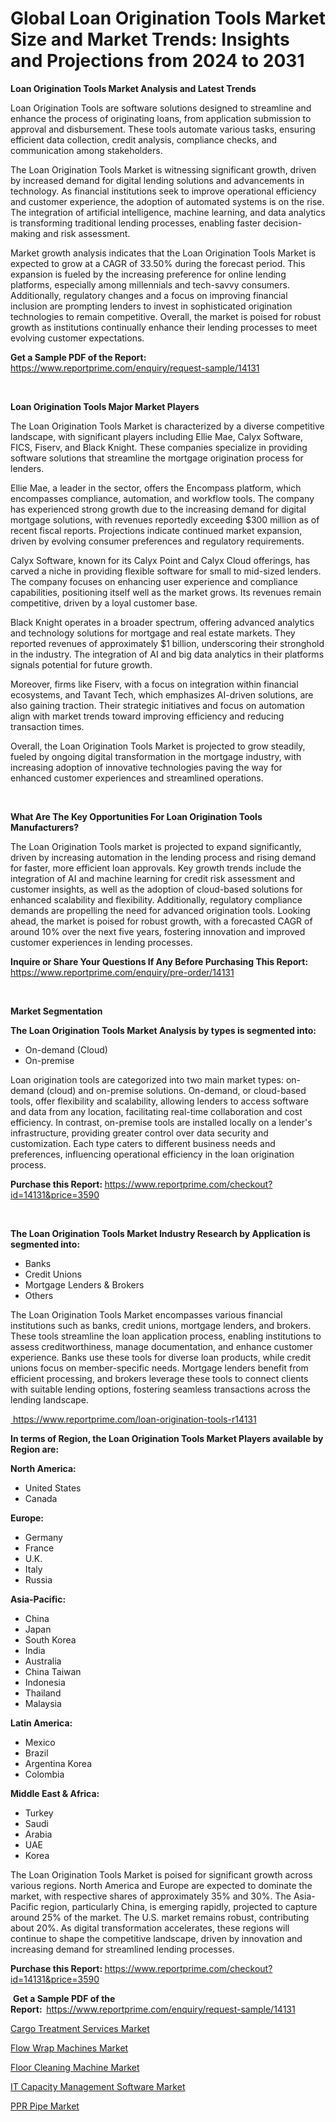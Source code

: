 <p><h1>Global Loan Origination Tools Market Size and Market Trends: Insights and Projections from 2024 to 2031</h1></p><p><strong>Loan Origination Tools Market Analysis and Latest Trends</strong></p>
<p><p>Loan Origination Tools are software solutions designed to streamline and enhance the process of originating loans, from application submission to approval and disbursement. These tools automate various tasks, ensuring efficient data collection, credit analysis, compliance checks, and communication among stakeholders. </p><p>The Loan Origination Tools Market is witnessing significant growth, driven by increased demand for digital lending solutions and advancements in technology. As financial institutions seek to improve operational efficiency and customer experience, the adoption of automated systems is on the rise. The integration of artificial intelligence, machine learning, and data analytics is transforming traditional lending processes, enabling faster decision-making and risk assessment.</p><p>Market growth analysis indicates that the Loan Origination Tools Market is expected to grow at a CAGR of 33.50% during the forecast period. This expansion is fueled by the increasing preference for online lending platforms, especially among millennials and tech-savvy consumers. Additionally, regulatory changes and a focus on improving financial inclusion are prompting lenders to invest in sophisticated origination technologies to remain competitive. Overall, the market is poised for robust growth as institutions continually enhance their lending processes to meet evolving customer expectations.</p></p>
<p><strong>Get a Sample PDF of the Report:&nbsp;</strong> <a href="https://www.reportprime.com/enquiry/request-sample/14131?utm_campaign=31&utm_medium=2&utm_source=Github&utm_content=ia&utm_term=25122024&utm_id=loan-origination-tools">https://www.reportprime.com/enquiry/request-sample/14131</a></p>
<p>&nbsp;</p>
<p><strong>Loan Origination Tools Major Market Players</strong></p>
<p><p>The Loan Origination Tools Market is characterized by a diverse competitive landscape, with significant players including Ellie Mae, Calyx Software, FICS, Fiserv, and Black Knight. These companies specialize in providing software solutions that streamline the mortgage origination process for lenders.</p><p>Ellie Mae, a leader in the sector, offers the Encompass platform, which encompasses compliance, automation, and workflow tools. The company has experienced strong growth due to the increasing demand for digital mortgage solutions, with revenues reportedly exceeding $300 million as of recent fiscal reports. Projections indicate continued market expansion, driven by evolving consumer preferences and regulatory requirements.</p><p>Calyx Software, known for its Calyx Point and Calyx Cloud offerings, has carved a niche in providing flexible software for small to mid-sized lenders. The company focuses on enhancing user experience and compliance capabilities, positioning itself well as the market grows. Its revenues remain competitive, driven by a loyal customer base.</p><p>Black Knight operates in a broader spectrum, offering advanced analytics and technology solutions for mortgage and real estate markets. They reported revenues of approximately $1 billion, underscoring their stronghold in the industry. The integration of AI and big data analytics in their platforms signals potential for future growth.</p><p>Moreover, firms like Fiserv, with a focus on integration within financial ecosystems, and Tavant Tech, which emphasizes AI-driven solutions, are also gaining traction. Their strategic initiatives and focus on automation align with market trends toward improving efficiency and reducing transaction times.</p><p>Overall, the Loan Origination Tools Market is projected to grow steadily, fueled by ongoing digital transformation in the mortgage industry, with increasing adoption of innovative technologies paving the way for enhanced customer experiences and streamlined operations.</p></p>
<p>&nbsp;</p>
<p><strong>What Are The Key Opportunities For Loan Origination Tools Manufacturers?</strong></p>
<p><p>The Loan Origination Tools market is projected to expand significantly, driven by increasing automation in the lending process and rising demand for faster, more efficient loan approvals. Key growth trends include the integration of AI and machine learning for credit risk assessment and customer insights, as well as the adoption of cloud-based solutions for enhanced scalability and flexibility. Additionally, regulatory compliance demands are propelling the need for advanced origination tools. Looking ahead, the market is poised for robust growth, with a forecasted CAGR of around 10% over the next five years, fostering innovation and improved customer experiences in lending processes.</p></p>
<p><strong>Inquire or Share Your Questions If Any Before Purchasing This Report:</strong> <a href="https://www.reportprime.com/enquiry/pre-order/14131?utm_campaign=31&utm_medium=2&utm_source=Github&utm_content=ia&utm_term=25122024&utm_id=loan-origination-tools">https://www.reportprime.com/enquiry/pre-order/14131</a></p>
<p>&nbsp;</p>
<p><strong>Market Segmentation</strong></p>
<p><strong>The Loan Origination Tools Market Analysis by types is segmented into:</strong></p>
<p><ul><li>On-demand (Cloud)</li><li>On-premise</li></ul></p>
<p><p>Loan origination tools are categorized into two main market types: on-demand (cloud) and on-premise solutions. On-demand, or cloud-based tools, offer flexibility and scalability, allowing lenders to access software and data from any location, facilitating real-time collaboration and cost efficiency. In contrast, on-premise tools are installed locally on a lender's infrastructure, providing greater control over data security and customization. Each type caters to different business needs and preferences, influencing operational efficiency in the loan origination process.</p></p>
<p><strong>Purchase this Report:&nbsp;</strong><a href="https://www.reportprime.com/checkout?id=14131&price=3590&utm_campaign=31&utm_medium=2&utm_source=Github&utm_content=ia&utm_term=25122024&utm_id=loan-origination-tools">https://www.reportprime.com/checkout?id=14131&price=3590</a></p>
<p>&nbsp;</p>
<p><strong>The Loan Origination Tools Market Industry Research by Application is segmented into:</strong></p>
<p><ul><li>Banks</li><li>Credit Unions</li><li>Mortgage Lenders & Brokers</li><li>Others</li></ul></p>
<p><p>The Loan Origination Tools Market encompasses various financial institutions such as banks, credit unions, mortgage lenders, and brokers. These tools streamline the loan application process, enabling institutions to assess creditworthiness, manage documentation, and enhance customer experience. Banks use these tools for diverse loan products, while credit unions focus on member-specific needs. Mortgage lenders benefit from efficient processing, and brokers leverage these tools to connect clients with suitable lending options, fostering seamless transactions across the lending landscape.</p></p>
<p><a href="https://www.reportprime.com/loan-origination-tools-r14131?utm_campaign=31&utm_medium=2&utm_source=Github&utm_content=ia&utm_term=25122024&utm_id=loan-origination-tools">&nbsp;https://www.reportprime.com/loan-origination-tools-r14131</a></p>
<p><strong>In terms of Region, the Loan Origination Tools Market Players available by Region are:</strong></p>
<p>
    <p> <strong> North America: </strong>
        <ul>
            <li>United States</li>
            <li>Canada</li>
        </ul>
        </p> 
    <p> <strong> Europe: </strong>
        <ul>
            <li>Germany</li>
            <li>France</li>
            <li>U.K.</li>
            <li>Italy</li>
            <li>Russia</li>
        </ul>
        </p> 
    <p> <strong> Asia-Pacific: </strong>
        <ul>
            <li>China</li>
            <li>Japan</li>
            <li>South Korea</li>
            <li>India</li>
            <li>Australia</li>
            <li>China Taiwan</li>
            <li>Indonesia</li>
            <li>Thailand</li>
            <li>Malaysia</li>
        </ul>
        </p> 
    <p> <strong> Latin America: </strong>
        <ul>
            <li>Mexico</li>
            <li>Brazil</li>
            <li>Argentina Korea</li>
            <li>Colombia</li>
        </ul>
        </p> 
    <p> <strong> Middle East & Africa: </strong>
        <ul>
            <li>Turkey</li>
            <li>Saudi</li>
            <li>Arabia</li>
            <li>UAE</li>
            <li>Korea</li>
        </ul>
    </p>
    </p>
<p><p>The Loan Origination Tools Market is poised for significant growth across various regions. North America and Europe are expected to dominate the market, with respective shares of approximately 35% and 30%. The Asia-Pacific region, particularly China, is emerging rapidly, projected to capture around 25% of the market. The U.S. market remains robust, contributing about 20%. As digital transformation accelerates, these regions will continue to shape the competitive landscape, driven by innovation and increasing demand for streamlined lending processes.</p></p>
<p><strong>Purchase this Report: </strong><a href="https://www.reportprime.com/checkout?id=14131&price=3590&utm_campaign=31&utm_medium=2&utm_source=Github&utm_content=ia&utm_term=25122024&utm_id=loan-origination-tools">https://www.reportprime.com/checkout?id=14131&price=3590</a></p>
<p>&nbsp;<strong>Get a Sample PDF of the Report:&nbsp;&nbsp;</strong><a href="https://www.reportprime.com/enquiry/request-sample/14131?utm_campaign=31&utm_medium=2&utm_source=Github&utm_content=ia&utm_term=25122024&utm_id=loan-origination-tools">https://www.reportprime.com/enquiry/request-sample/14131</a></p>
<p><strong></strong></p>
<p><p><a href="https://github.com/alberthagorsuch/Market-Research-Report-List-1/blob/main/cargo-treatment-services-market.md?utm_campaign=31&utm_medium=2&utm_source=Github&utm_content=ia&utm_term=25122024&utm_id=loan-origination-tools">Cargo Treatment Services Market</a></p><p><a href="https://www.linkedin.com/pulse/study-flow-wrap-machines-market-projectinga-cagrof-134-addition-ttegf?utm_campaign=31&utm_medium=2&utm_source=Github&utm_content=ia&utm_term=25122024&utm_id=loan-origination-tools">Flow Wrap Machines Market</a></p><p><a href="https://www.linkedin.com/pulse/research-examination-onthe-floor-cleaning-machine-marketsize-nqc3f?utm_campaign=31&utm_medium=2&utm_source=Github&utm_content=ia&utm_term=25122024&utm_id=loan-origination-tools">Floor Cleaning Machine Market</a></p><p><a href="https://github.com/skerretflossie9297/Market-Research-Report-List-1/blob/main/it-capacity-management-software-market.md?utm_campaign=31&utm_medium=2&utm_source=Github&utm_content=ia&utm_term=25122024&utm_id=loan-origination-tools">IT Capacity Management Software Market</a></p><p><a href="https://www.linkedin.com/pulse/unpacking-ppr-pipe-market-growth-whats-behind-88-cagr-through-kjusf?utm_campaign=31&utm_medium=2&utm_source=Github&utm_content=ia&utm_term=25122024&utm_id=loan-origination-tools">PPR Pipe Market</a></p></p>